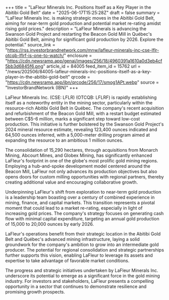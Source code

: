 +++
title = "LaFleur Minerals Inc. Positions Itself as a Key Player in the Abitibi Gold Belt"
date = "2025-06-17T15:25:28Z"
draft = false
summary = "LaFleur Minerals Inc. is making strategic moves in the Abitibi Gold Belt, aiming for near-term gold production and potential market re-rating amidst rising gold prices."
description = "LaFleur Minerals is advancing the Swanson Gold Project and restarting the Beacon Gold Mill in Québec's Abitibi Gold Belt, aiming for significant gold production by 2026. Explore the potential."
source_link = "https://rss.investorbrandnetwork.com/mnw/lafleur-minerals-inc-cse-lflr-otcqb-lflrf-is-one-to-watch/"
enclosure = "https://cdn.newsramp.app/genai/images/256/18/4960391a1610a0d3eb4cf5bb3d6845f6.png"
article_id = 84005
feed_item_id = 15762
url = "/news/202506/84005-lafleur-minerals-inc-positions-itself-as-a-key-player-in-the-abitibi-gold-belt"
qrcode = "https://cdn.newsramp.app/ibn/qrcode/256/17/smog1APt.webp"
source = "InvestorBrandNetwork (IBN)"
+++

<p>LaFleur Minerals Inc. (CSE: LFLR) (OTCQB: LFLRF) is rapidly establishing itself as a noteworthy entity in the mining sector, particularly within the resource-rich Abitibi Gold Belt in Québec. The company's recent acquisition and refurbishment of the Beacon Gold Mill, with a restart budget estimated between C$5-6 million, marks a significant step toward low-cost production. This initiative is further bolstered by the Swanson Gold Project's 2024 mineral resource estimate, revealing 123,400 ounces indicated and 64,500 ounces inferred, with a 5,000-meter drilling program aimed at expanding the resource to an ambitious 1 million ounces.</p><p>The consolidation of 15,290 hectares, through acquisitions from Monarch Mining, Abcourt Mines, and Globex Mining, has significantly enhanced LaFleur's footprint in one of the globe's most prolific gold mining regions. Employing a hub-and-spoke development model centered around the Beacon Mill, LaFleur not only advances its production objectives but also opens doors for custom milling opportunities with regional partners, thereby creating additional value and encouraging collaborative growth.</p><p>Underpinning LaFleur's shift from exploration to near-term gold production is a leadership team boasting over a century of combined experience in mining, finance, and capital markets. This transition represents a pivotal moment that could lead to a market re-rating, especially in light of increasing gold prices. The company's strategy focuses on generating cash flow with minimal capital expenditure, targeting an annual gold production of 15,000 to 20,000 ounces by early 2026.</p><p>LaFleur's operations benefit from their strategic location in the Abitibi Gold Belt and Québec's advanced mining infrastructure, laying a solid groundwork for the company's ambition to grow into an intermediate gold producer. The potential for regional consolidation and strategic partnerships further supports this vision, enabling LaFleur to leverage its assets and expertise to take advantage of favorable market conditions.</p><p>The progress and strategic initiatives undertaken by LaFleur Minerals Inc. underscore its potential to emerge as a significant force in the gold mining industry. For investors and stakeholders, LaFleur presents a compelling opportunity in a sector that continues to demonstrate resilience and promising growth prospects.</p>
